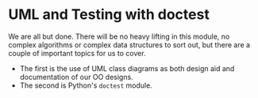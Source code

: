 # UML and Testing with doctest

We are all but done. There will be no heavy lifting in this module, no
complex algorithms or complex data structures to sort out, but there are
a couple of important topics for us to cover.

-   The first is the use of UML class diagrams as both design aid and
    documentation of our OO designs.
-   The second is Python's `doctest` module.
